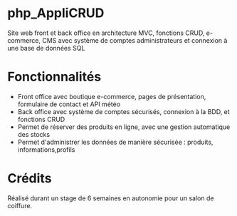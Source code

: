 # php_AppliCRUD
Site web front et back office en architecture MVC, fonctions CRUD, e-commerce, CMS avec système de comptes administrateurs et connexion à une base de données SQL

# Fonctionnalités
<ul>
  <li>Front office avec boutique e-commerce, pages de présentation, formulaire de contact et API météo</li>
  <li>Back office avec système de comptes sécurisés, connexion à la BDD, et fonctions CRUD</li>
  <li>Permet de réserver des produits en ligne, avec une gestion automatique des stocks</li>
  <li>Permet d'administrer les données de manière sécurisée : produits, informations,profils</li>
</ul>

# Crédits
Réalisé durant un stage de 6 semaines en autonomie pour un salon de coiffure. 
